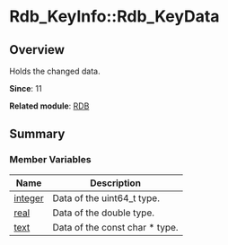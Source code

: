 # Rdb_KeyInfo::Rdb_KeyData


## Overview

Holds the changed data.

**Since**: 11

**Related module**: [RDB](_r_d_b.md)


## Summary


### Member Variables

| Name| Description|
| -------- | -------- |
| [integer](_r_d_b.md#integer) | Data of the uint64_t type.|
| [real](_r_d_b.md#real) | Data of the double type.|
| [text](_r_d_b.md#text) | Data of the const char \* type.|
